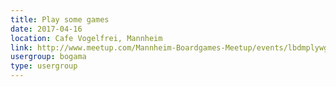 ```yaml
---
title: Play some games
date: 2017-04-16
location: Cafe Vogelfrei, Mannheim
link: http://www.meetup.com/Mannheim-Boardgames-Meetup/events/lbdmplywgbvb/
usergroup: bogama
type: usergroup
---
```

